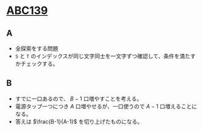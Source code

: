 # [ABC139](https://atcoder.jp/contests/abc139)
## A
* 全探索をする問題
* `S` と `T` のインデックスが同じ文字同士を一文字ずつ確認して、条件を満たすかチェックする。

## B
* すでに一口あるので、 $B-1$ 口増やすことを考える。
* 電源タップ一つにつき $A$ 口増やせるが、一口使うので $A-1$ 口増えることになる。
* 答えは $\frac{B-1}{A-1}$ を切り上げたものになる。
